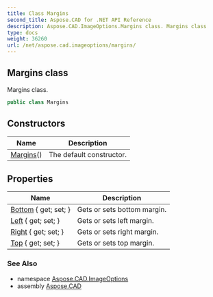 ```yaml
---
title: Class Margins
second_title: Aspose.CAD for .NET API Reference
description: Aspose.CAD.ImageOptions.Margins class. Margins class
type: docs
weight: 36260
url: /net/aspose.cad.imageoptions/margins/
---
```

## Margins class

Margins class.

```csharp
public class Margins
```

## Constructors

| Name | Description |
| --- | --- |
| [Margins](margins/)() | The default constructor. |

## Properties

| Name | Description |
| --- | --- |
| [Bottom](../../aspose.cad.imageoptions/margins/bottom/) { get; set; } | Gets or sets bottom margin. |
| [Left](../../aspose.cad.imageoptions/margins/left/) { get; set; } | Gets or sets left margin. |
| [Right](../../aspose.cad.imageoptions/margins/right/) { get; set; } | Gets or sets right margin. |
| [Top](../../aspose.cad.imageoptions/margins/top/) { get; set; } | Gets or sets top margin. |

### See Also

* namespace [Aspose.CAD.ImageOptions](../../aspose.cad.imageoptions/)
* assembly [Aspose.CAD](../../)


